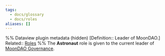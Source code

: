 ```yaml
---
tags:
  - docs/glossary
  - docs/roles
aliases: []
---
```

%% Dataview plugin metadata (hidden)
[Definition:: Leader of MoonDAO.]
Related:: [Roles](Roles.md)
%%
The **Astronaut** role is given to the current leader of [MoonDAO Governance](Governance%20Model.md).